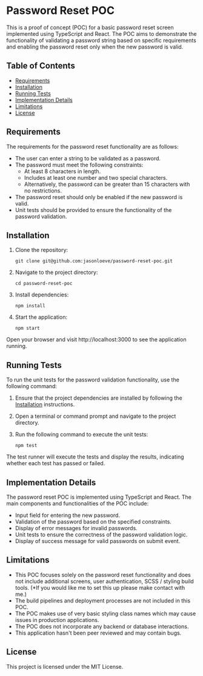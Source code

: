# Password Reset POC

This is a proof of concept (POC) for a basic password reset screen implemented using TypeScript and React. The POC aims to demonstrate the functionality of validating a password string based on specific requirements and enabling the password reset only when the new password is valid.

## Table of Contents

- [Requirements](#requirements)
- [Installation](#installation)
- [Running Tests](#running-tests)
- [Implementation Details](#implementation-details)
- [Limitations](#limitations)
- [License](#license)

## Requirements

The requirements for the password reset functionality are as follows:

- The user can enter a string to be validated as a password.
- The password must meet the following constraints:
   - At least 8 characters in length.
   - Includes at least one number and two special characters.
   - Alternatively, the password can be greater than 15 characters with no restrictions.
- The password reset should only be enabled if the new password is valid.
- Unit tests should be provided to ensure the functionality of the password validation.

## Installation

1. Clone the repository:

    ```shell
    git clone git@github.com:jasonloeve/password-reset-poc.git

2. Navigate to the project directory:

    ```shell
    cd password-reset-poc

3. Install dependencies:

    ```shell
    npm install

4. Start the application:

    ```shell
    npm start

Open your browser and visit http://localhost:3000 to see the application running.

## Running Tests

To run the unit tests for the password validation functionality, use the following command:

1. Ensure that the project dependencies are installed by following the [Installation](#installation) instructions.

2. Open a terminal or command prompt and navigate to the project directory.

3. Run the following command to execute the unit tests:

   ```shell
   npm test

The test runner will execute the tests and display the results, indicating whether each test has passed or failed.

## Implementation Details

The password reset POC is implemented using TypeScript and React. The main components and functionalities of the POC include:

- Input field for entering the new password.
- Validation of the password based on the specified constraints.
- Display of error messages for invalid passwords.
- Unit tests to ensure the correctness of the password validation logic.
- Display of success message for valid passwords on submit event.

## Limitations

- This POC focuses solely on the password reset functionality and does not include additional screens, user authentication, SCSS / styling build tools. (*If you would like me to set this up please make contact with me.)
- The build pipelines and deployment processes are not included in this POC.
- The POC makes use of very basic styling class names which may cause issues in production applications.
- The POC does not incorporate any backend or database interactions.
- This application hasn't been peer reviewed and may contain bugs.

## License

This project is licensed under the MIT License.
